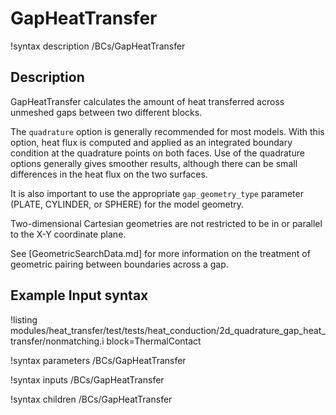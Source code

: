 # GapHeatTransfer

!syntax description /BCs/GapHeatTransfer

## Description

GapHeatTransfer calculates the amount of heat transferred across unmeshed gaps between two different
blocks.

The `quadrature` option is generally recommended for most models. With this option, heat flux is
computed and applied as an integrated boundary condition at the quadrature points on both faces. Use
of the quadrature options generally gives smoother results, although there can be small differences
in the heat flux on the two surfaces.

It is also important to use the appropriate `gap_geometry_type` parameter (PLATE, CYLINDER, or
SPHERE) for the model geometry.

Two-dimensional Cartesian geometries are not restricted to be in or parallel to the X-Y coordinate plane.

See [GeometricSearchData.md] for more information on the treatment of
geometric pairing between boundaries across a gap.

## Example Input syntax

!listing modules/heat_transfer/test/tests/heat_conduction/2d_quadrature_gap_heat_transfer/nonmatching.i block=ThermalContact

!syntax parameters /BCs/GapHeatTransfer

!syntax inputs /BCs/GapHeatTransfer

!syntax children /BCs/GapHeatTransfer
